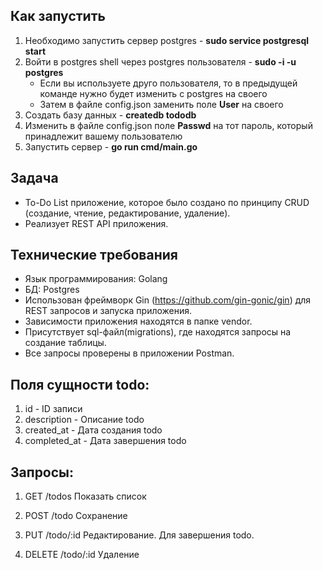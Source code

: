 ## Как запустить
1. Необходимо запустить сервер postgres - **sudo service postgresql start** 
2. Войти в postgres shell через postgres пользователя - **sudo -i -u postgres** 
    * Если вы используете друго пользователя, то в предыдущей команде нужно будет изменить с postgres на своего
    * Затем в файле config.json заменить поле **User** на своего
4. Создать базу данных - **createdb tododb**
5. Изменить в файле config.json поле **Passwd** на тот пароль, который принадлежит вашему пользователю 
6. Запустить сервер - **go run cmd/main.go**



## Задача
* To-Do List приложение, которое было создано по принципу CRUD (создание, чтение, редактирование, удаление).
* Реализует REST API приложения.


## Технические требования
* Язык программирования: Golang
* БД: Postgres
* Использован фреймворк Gin (https://github.com/gin-gonic/gin) для REST запросов и запуска приложения.
* Зависимости приложения находятся в папке vendor.
* Присутствует sql-файл(migrations), где находятся запросы на создание таблицы.
* Все запросы проверены в приложении Postman.

## Поля сущности todo:
1) id - ID записи
2) description - Описание todo
3) created_at - Дата создания todo
4) completed_at - Дата завершения todo

## Запросы:
1) GET /todos
Показать список

2) POST /todo
Сохранение

3) PUT /todo/:id
Редактирование. Для завершения todo.

4) DELETE /todo/:id
Удаление


